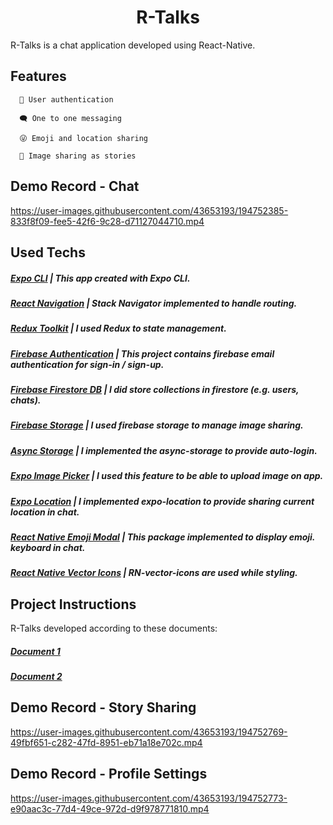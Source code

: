 

<h1 align="center">R-Talks</h1>
<p>R-Talks is a chat application developed using React-Native.</p>
<h2>Features</h2>

      🔑 User authentication 

      🗨️ One to one messaging

      😜 Emoji and location sharing

      📸 Image sharing as stories

<h2>Demo Record - Chat</h2>

https://user-images.githubusercontent.com/43653193/194752385-833f8f09-fee5-42f6-9c28-d71127044710.mp4

<h2>Used Techs</h2>

##### [Expo CLI](https://github.com/FurkanGundogan/RTalk-ChatApp-ReactNative/blob/master/Instructions1.pdf) | This app created with Expo CLI.
##### [React Navigation](https://github.com/FurkanGundogan/RTalk-ChatApp-ReactNative/blob/master/Instructions1.pdf) | Stack Navigator implemented to handle routing.
##### [Redux Toolkit](https://github.com/FurkanGundogan/RTalk-ChatApp-ReactNative/blob/master/Instructions1.pdf) | I used Redux to state management.
##### [Firebase Authentication](https://github.com/FurkanGundogan/RTalk-ChatApp-ReactNative/blob/master/Instructions1.pdf) | This project contains firebase email authentication for sign-in / sign-up.
##### [Firebase Firestore DB](https://github.com/FurkanGundogan/RTalk-ChatApp-ReactNative/blob/master/Instructions1.pdf) | I did store collections in firestore (e.g. users, chats).
##### [Firebase Storage](https://github.com/FurkanGundogan/RTalk-ChatApp-ReactNative/blob/master/Instructions1.pdf) | I used firebase storage to manage image sharing.
##### [Async Storage](https://github.com/FurkanGundogan/RTalk-ChatApp-ReactNative/blob/master/Instructions1.pdf) | I implemented the async-storage to provide auto-login.
##### [Expo Image Picker](https://github.com/FurkanGundogan/RTalk-ChatApp-ReactNative/blob/master/Instructions1.pdf) | I used this feature to be able to upload image on app.
##### [Expo Location](https://github.com/FurkanGundogan/RTalk-ChatApp-ReactNative/blob/master/Instructions1.pdf) | I implemented expo-location to provide sharing current location in chat.
##### [React Native Emoji Modal](https://github.com/FurkanGundogan/RTalk-ChatApp-ReactNative/blob/master/Instructions1.pdf) | This package implemented to display emoji. keyboard in chat.
##### [React Native Vector Icons](https://github.com/FurkanGundogan/RTalk-ChatApp-ReactNative/blob/master/Instructions1.pdf) | RN-vector-icons are used while styling.

<h2>Project Instructions</h2>
<p>R-Talks developed according to these documents:</p>

##### [Document 1](https://github.com/FurkanGundogan/RTalk-ChatApp-ReactNative/blob/master/Instructions1.pdf) 
      
##### [Document 2](https://github.com/FurkanGundogan/RTalk-ChatApp-ReactNative/blob/master/Instructions%202.pdf) 


<h2>Demo Record - Story Sharing</h2>

https://user-images.githubusercontent.com/43653193/194752769-49fbf651-c282-47fd-8951-eb71a18e702c.mp4

<h2>Demo Record - Profile Settings</h2>

https://user-images.githubusercontent.com/43653193/194752773-e90aac3c-77d4-49ce-972d-d9f978771810.mp4

